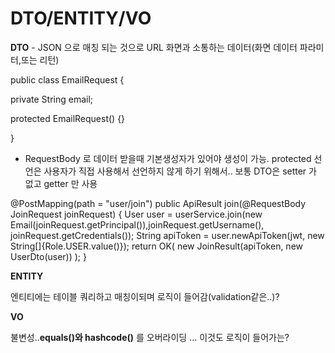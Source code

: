 # DTO/ENTITY/VO

**DTO** - JSON 으로 매칭 되는 것으로 URL 화면과 소통하는 데이터\(화면 데이터 파라미터,또는 리턴\)

public class EmailRequest {

private String email;

protected EmailRequest\(\) {}

}

* RequestBody 로 데이터 받을때 기본생성자가 있어야 생성이 가능. protected 선언은 사용자가 직접 사용해서 선언하지 않게 하기 위해서.. 보통 DTO은 setter 가 없고 getter 만 사용 

@PostMapping\(path = "user/join"\) public ApiResult join\(@RequestBody JoinRequest joinRequest\) { User user = userService.join\(new Email\(joinRequest.getPrincipal\(\)\),joinRequest.getUsername\(\), joinRequest.getCredentials\(\)\); String apiToken = user.newApiToken\(jwt, new String\[\]{Role.USER.value\(\)}\); return OK\( new JoinResult\(apiToken, new UserDto\(user\)\) \); }

**ENTITY**

엔티티에는 테이블 쿼리하고 매칭이되며 로직이 들어감\(validation같은..\)?



**VO**

 불변성..**equals\(\)와 hashcode\(\)** 를 오버라이딩 ... 이것도 로직이 들어가는?

